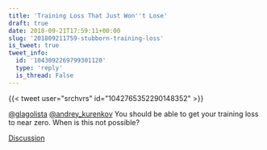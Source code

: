 ```yaml
---
title: 'Training Loss That Just Won''t Lose'
draft: true
date: 2018-09-21T17:59:11+00:00
slug: '201809211759-stubborn-training-loss'
is_tweet: true
tweet_info:
  id: '1043092269799301120'
  type: 'reply'
  is_thread: False
---
```




{{< tweet user="srchvrs" id="1042765352290148352" >}}

[@glagolista](https://x.com/glagolista) [@andrey_kurenkov](https://x.com/andrey_kurenkov) You should be able to get your training loss to near zero. When is this not possible?

[Discussion](https://x.com/sytelus/status/1043092269799301120)
